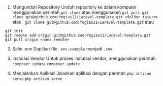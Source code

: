 1. Mengunduh Repository
Unduh repository ke dalam komputer menggunakan perintah `git clone` atau menggunakan `git pull`.
```git clone git@github.com:Yogias11/Laravel-template.git <folder tujuan>```
atau
``` git clone git@github.com:Yogias11/Laravel-template.git```
atau
``` 
git init
git remote add origin git@github.com:Yogias11/Laravel-template.git
git pull origin <nama remote>
```

2. Salin .env
Duplikat file `.env.example` menjadi `.env`.

3. Instalasi Vendor
Untuk proses instalasi vendor, menggunakan perintah `composer update`
```composer update```

4. Menjalankan Aplikasi
Jalankan aplikasi dengan perintah `php artisan serve`
```php artisan serve```
